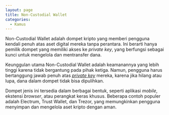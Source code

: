 ```yaml
---
layout: page
title: Non-Custodial Wallet
categories:
  - Kamus
---
```


Non-Custodial Wallet adalah dompet kripto yang memberi pengguna kendali penuh atas aset digital mereka tanpa perantara. Ini berarti hanya pemilik dompet yang memiliki akses ke *private key*, yang berfungsi sebagai kunci untuk mengelola dan mentransfer dana.

Keunggulan utama Non-Custodial Wallet adalah keamanannya yang lebih tinggi karena tidak bergantung pada pihak ketiga. Namun, pengguna harus bertanggung jawab penuh atas [*private key*](https://rojocrypto.com/private-key) mereka, karena jika hilang atau lupa, dana dalam dompet tidak bisa dipulihkan.

Dompet jenis ini tersedia dalam berbagai bentuk, seperti aplikasi *mobile*, ekstensi *browser*, atau perangkat keras khusus. Beberapa contoh populer adalah Electrum, Trust Wallet, dan Trezor, yang memungkinkan pengguna menyimpan dan mengelola aset kripto dengan aman.